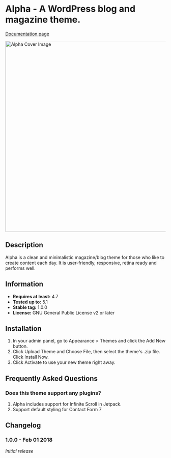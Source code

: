 # Alpha - A WordPress blog and magazine theme.

[Documentation page](https://pineco.de/wordpress/theme-alpha/alpha-theme-documentation/)

<img src="https://pineco.de/wp-content/uploads/2019/01/alpha-wordpress-theme-preview-1-1200x874.png" width="600" alt="Alpha Cover Image">

## Description

Alpha is a clean and minimalistic magazine/blog theme for those who like to create content each day. It is user-friendly, responsive, retina ready and performs well.

## Information

- **Requires at least:** 4.7
- **Tested up to:** 5.1
- **Stable tag:** 1.0.0
- **License:** GNU General Public License v2 or later

## Installation 

1. In your admin panel, go to Appearance > Themes and click the Add New button.
2. Click Upload Theme and Choose File, then select the theme's .zip file. Click Install Now.
3. Click Activate to use your new theme right away.

## Frequently Asked Questions

### Does this theme support any plugins?

1. Alpha includes support for Infinite Scroll in Jetpack.
2. Support default styling for Contact Form 7

## Changelog

### 1.0.0 - Feb 01 2018 ###
_Initial release_